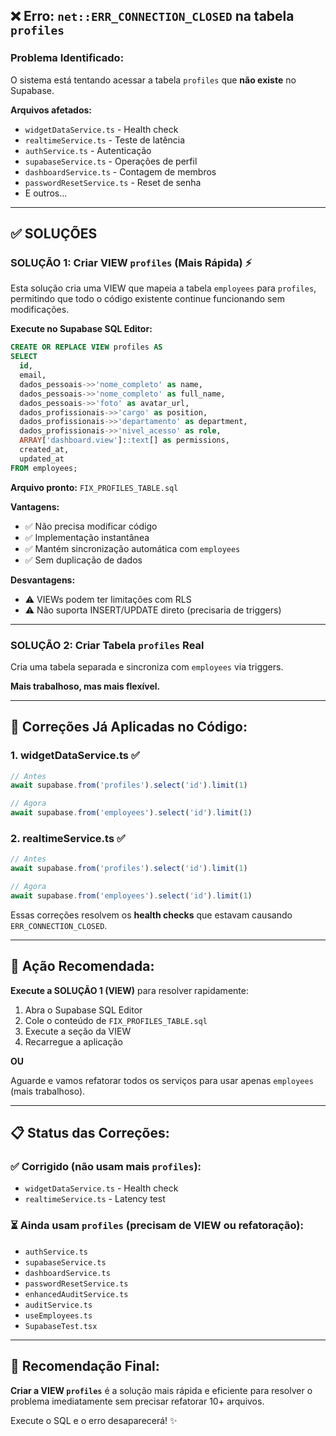 ## ❌ Erro: `net::ERR_CONNECTION_CLOSED` na tabela `profiles`

### **Problema Identificado:**

O sistema está tentando acessar a tabela `profiles` que **não existe** no Supabase.

**Arquivos afetados:**
- `widgetDataService.ts` - Health check
- `realtimeService.ts` - Teste de latência
- `authService.ts` - Autenticação
- `supabaseService.ts` - Operações de perfil
- `dashboardService.ts` - Contagem de membros
- `passwordResetService.ts` - Reset de senha
- E outros...

---

## ✅ **SOLUÇÕES**

### **SOLUÇÃO 1: Criar VIEW `profiles` (Mais Rápida)** ⚡

Esta solução cria uma VIEW que mapeia a tabela `employees` para `profiles`, permitindo que todo o código existente continue funcionando sem modificações.

**Execute no Supabase SQL Editor:**

```sql
CREATE OR REPLACE VIEW profiles AS
SELECT 
  id,
  email,
  dados_pessoais->>'nome_completo' as name,
  dados_pessoais->>'nome_completo' as full_name,
  dados_pessoais->>'foto' as avatar_url,
  dados_profissionais->>'cargo' as position,
  dados_profissionais->>'departamento' as department,
  dados_profissionais->>'nivel_acesso' as role,
  ARRAY['dashboard.view']::text[] as permissions,
  created_at,
  updated_at
FROM employees;
```

**Arquivo pronto:** `FIX_PROFILES_TABLE.sql`

**Vantagens:**
- ✅ Não precisa modificar código
- ✅ Implementação instantânea
- ✅ Mantém sincronização automática com `employees`
- ✅ Sem duplicação de dados

**Desvantagens:**
- ⚠️ VIEWs podem ter limitações com RLS
- ⚠️ Não suporta INSERT/UPDATE direto (precisaria de triggers)

---

### **SOLUÇÃO 2: Criar Tabela `profiles` Real**

Cria uma tabela separada e sincroniza com `employees` via triggers.

**Mais trabalhoso, mas mais flexível.**

---

## 🔧 **Correções Já Aplicadas no Código:**

### **1. widgetDataService.ts** ✅
```typescript
// Antes
await supabase.from('profiles').select('id').limit(1)

// Agora
await supabase.from('employees').select('id').limit(1)
```

### **2. realtimeService.ts** ✅
```typescript
// Antes
await supabase.from('profiles').select('id').limit(1)

// Agora
await supabase.from('employees').select('id').limit(1)
```

Essas correções resolvem os **health checks** que estavam causando `ERR_CONNECTION_CLOSED`.

---

## 🎯 **Ação Recomendada:**

**Execute a SOLUÇÃO 1 (VIEW)** para resolver rapidamente:

1. Abra o Supabase SQL Editor
2. Cole o conteúdo de `FIX_PROFILES_TABLE.sql`
3. Execute a seção da VIEW
4. Recarregue a aplicação

**OU**

Aguarde e vamos refatorar todos os serviços para usar apenas `employees` (mais trabalhoso).

---

## 📋 **Status das Correções:**

### **✅ Corrigido (não usam mais `profiles`):**
- `widgetDataService.ts` - Health check
- `realtimeService.ts` - Latency test

### **⏳ Ainda usam `profiles` (precisam de VIEW ou refatoração):**
- `authService.ts`
- `supabaseService.ts`
- `dashboardService.ts`
- `passwordResetService.ts`
- `enhancedAuditService.ts`
- `auditService.ts`
- `useEmployees.ts`
- `SupabaseTest.tsx`

---

## 🚀 **Recomendação Final:**

**Criar a VIEW `profiles`** é a solução mais rápida e eficiente para resolver o problema imediatamente sem precisar refatorar 10+ arquivos.

Execute o SQL e o erro desaparecerá! ✨


